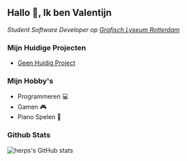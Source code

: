 <h2>Hallo 👋, Ik ben Valentijn</h2>

<p><em>Student Software Developer op  <a href="http://glr.nl">Grafisch Lyseum Rotterdam</a></em></p>


### Mijn Huidige Projecten
- <a href="https://github.com/HerpieDerpieee/">Geen Huidig Project</a>


### Mijn Hobby's
- Programmeren 💻
- Gamen 🎮
- Piano Spelen 🎹


### Github Stats

![herps's GitHub stats](https://github-readme-stats.vercel.app/api?username=HerpieDerpieee&show_icons=true&theme=dark)

